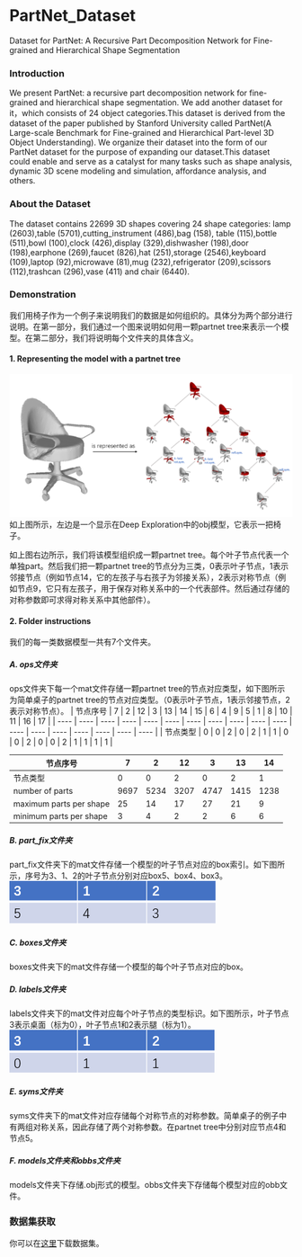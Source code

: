 # PartNet_Dataset
Dataset for PartNet: A Recursive Part Decomposition Network for Fine-grained and Hierarchical Shape Segmentation

### Introduction

We present PartNet: a recursive part decomposition network for fine-grained and hierarchical shape segmentation. We add another dataset for it，which consists of 24 object categories.This dataset is derived from the dataset of the paper published by Stanford University called PartNet(A Large-scale Benchmark for Fine-grained and Hierarchical Part-level 3D Object Understanding). We organize their dataset into the form of our PartNet dataset for the purpose of expanding our dataset.This dataset could enable and serve as a catalyst for many tasks such as shape analysis, dynamic 3D scene modeling and simulation, affordance analysis, and others. 

### About the Dataset

The dataset contains 22699 3D shapes covering 24 shape categories: lamp (2603),table (5701),cutting_instrument (486),bag (158), table (115),bottle (511),bowl (100),clock (426),display (329),dishwasher (198),door (198),earphone (269),faucet (826),hat (251),storage (2546),keyboard (109),laptop (92),microwave (81),mug (232),refrigerator (209),scissors (112),trashcan (296),vase (411) and chair (6440).

### Demonstration

我们用椅子作为一个例子来说明我们的数据是如何组织的。具体分为两个部分进行说明。在第一部分，我们通过一个图来说明如何用一颗partnet tree来表示一个模型。在第二部分，我们将说明每个文件夹的具体含义。

#### 1. Representing the model with a partnet tree
![image](https://github.com/PeppaZhu/Partnet_data/blob/master/pictures/picture11.png)  
如上图所示，左边是一个显示在Deep Exploration中的obj模型，它表示一把椅子。

如上图右边所示，我们将该模型组织成一颗partnet tree。每个叶子节点代表一个单独part。然后我们把一颗partnet tree的节点分为三类，0表示叶子节点，1表示邻接节点（例如节点14，它的左孩子与右孩子为邻接关系），2表示对称节点（例如节点9，它只有左孩子，用于保存对称关系中的一个代表部件。然后通过存储的对称参数即可求得对称关系中其他部件）。

#### 2. Folder instructions

我们的每一类数据模型一共有7个文件夹。  

##### A. ops文件夹
ops文件夹下每一个mat文件存储一颗partnet tree的节点对应类型，如下图所示为简单桌子的partnet tree的节点对应类型。（0表示叶子节点，1表示邻接节点，2表示对称节点）。
| 节点序号 | 7 | 2 | 12 | 3 | 13 | 14 | 15 | 6 | 4 | 9 | 5 | 1 | 8 | 10 | 11 | 16 | 17 |
| ---- | ---- | ---- | ---- | ---- | ---- | ---- | ---- | ---- | ---- | ---- | ---- | ---- | ---- | ---- | ---- | ---- | ---- |
| 节点类型 | 0 | 0 | 2 | 0 | 2 | 1 | 1 | 0 | 0 | 2 | 0 | 0 | 2 | 1 | 1 | 1 | 1 |

|  节点序号  |  7   | 2 | 12    |  3    | 13   | 14    |
| ---- | ---- | ---- | ---- | ---- | ---- | ---- |
| 节点类型 | 0 | 0 | 2 | 0 | 2 | 1 |
| number of parts | 9697 | 5234 | 3207 | 4747 | 1415 | 1238 |
| maximum parts per shape | 25 | 14 | 17 | 27 | 21 | 9 |
| minimum parts per shape | 3 | 4 | 2 | 2 | 6 | 6 |

##### B. part_fix文件夹
part_fix文件夹下的mat文件存储一个模型的叶子节点对应的box索引。如下图所示，序号为3、1、2的叶子节点分别对应box5、box4、box3。  
![image](https://github.com/PeppaZhu/Partnet_data/blob/master/pictures/picture5.png)

##### C. boxes文件夹
boxes文件夹下的mat文件存储一个模型的每个叶子节点对应的box。

##### D. labels文件夹
labels文件夹下的mat文件对应每个叶子节点的类型标识。如下图所示，叶子节点3表示桌面（标为0），叶子节点1和2表示腿（标为1）。  
![image](https://github.com/PeppaZhu/Partnet_data/blob/master/pictures/picture6.png)

##### E. syms文件夹
syms文件夹下的mat文件对应存储每个对称节点的对称参数。简单桌子的例子中有两组对称关系，因此存储了两个对称参数。在partnet tree中分别对应节点4和节点5。

##### F. models文件夹和obbs文件夹
models文件夹下存储.obj形式的模型。obbs文件夹下存储每个模型对应的obb文件。

### 数据集获取
你可以在[这里](https://www.dropbox.com/sh/o04yue60joxwkml/AACS0HmBybSgEruM3C5bmAvJa?dl=0)下载数据集。
